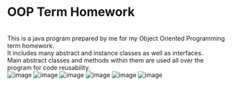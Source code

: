 # OOP Term Homework
<br>This is a java program prepared by me for my Object Oriented Programming term homework.
<br>It includes many abstract and instance classes as well as interfaces.
<br>Main abstract classes and methods within them are used all over the program for code reusability.
<br>
![image](https://github.com/Aleyna-B/OOP_TermHw/assets/122743833/15dccb7d-7ff2-46c0-8520-5ae46389b88b)
![image](https://github.com/Aleyna-B/OOP_TermHw/assets/122743833/bd2bddd0-64ba-45fc-9bcb-435f7413429a)
![image](https://github.com/Aleyna-B/OOP_TermHw/assets/122743833/b5281d85-a806-42d9-95b8-b9f7c12fa79d)
![image](https://github.com/Aleyna-B/OOP_TermHw/assets/122743833/fa506698-f64b-41f6-b8a0-cf52e51f9f8e)
![image](https://github.com/Aleyna-B/OOP_TermHw/assets/122743833/78510753-d56a-46f2-912f-55fdb203c0bf)
![image](https://github.com/Aleyna-B/OOP_TermHw/assets/122743833/c755f809-87dc-4e8e-8c1d-e356e0bdfaed)
